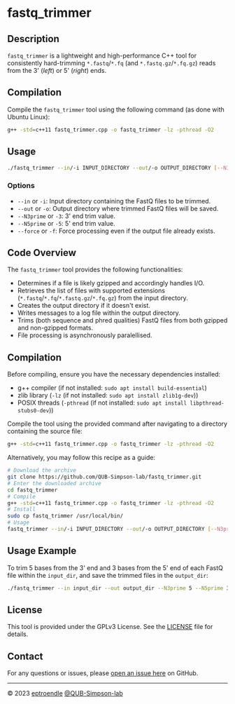 # fastq_trimmer

## Description
`fastq_trimmer` is a lightweight and high-performance C++ tool for consistently hard-trimming `*.fastq`/`*.fq` (and `*.fastq.gz`/`*.fq.gz`) reads from the 3' (_left_) or 5' (_right_) ends.

## Compilation
Compile the `fastq_trimmer` tool using the following command (as done with Ubuntu Linux):

```sh
g++ -std=c++11 fastq_trimmer.cpp -o fastq_trimmer -lz -pthread -O2
```
## Usage
```sh
./fastq_trimmer --in/-i INPUT_DIRECTORY --out/-o OUTPUT_DIRECTORY [--N3prime/-3] 3_PRIME_TRIM_BASES [--N5prime/-5] 5_PRIME_TRIM_BASES
```
### Options
- `--in` or `-i`: Input directory containing the FastQ files to be trimmed.
- `--out` or `-o`: Output directory where trimmed FastQ files will be saved.
- `--N3prime` or `-3`: 3' end trim value.
- `--N5prime` or `-5`: 5' end trim value.
- `--force` or `-f`: Force processing even if the output file already exists.

## Code Overview
The `fastq_trimmer` tool provides the following functionalities:

- Determines if a file is likely gzipped and accordingly handles I/O.
- Retrieves the list of files with supported extensions (`*.fastq`/`*.fq`/`*.fastq.gz`/`*.fq.gz`) from the input directory.
- Creates the output directory if it doesn't exist.
- Writes messages to a log file within the output directory.
- Trims (both sequence and phred qualities) FastQ files from both gzipped and non-gzipped formats.
- File processing is asynchronously paralellised.

## Compilation
Before compiling, ensure you have the necessary dependencies installed:
- g++ compiler (if not installed: `sudo apt install build-essential`)
- zlib library (`-lz` (if not installed: `sudo apt install zlib1g-dev`))
- POSIX threads (`-pthread` (if not installed: `sudo apt install libpthread-stubs0-dev`))

Compile the tool using the provided command after navigating to a directory containing the source file:
```sh
g++ -std=c++11 fastq_trimmer.cpp -o fastq_trimmer -lz -pthread -O2
```
Alternatively, you may follow this recipe as a guide:
```sh
# Download the archive
git clone https://github.com/QUB-Simpson-lab/fastq_trimmer.git
# Enter the downloaded archive
cd fastq_trimmer
# Compile
g++ -std=c++11 fastq_trimmer.cpp -o fastq_trimmer -lz -pthread -O2
# Install
sudo cp fastq_trimmer /usr/local/bin/
# Usage
fastq_trimmer --in/-i INPUT_DIRECTORY --out/-o OUTPUT_DIRECTORY [--N3prime/-3] 3_PRIME_TRIM_BASES [--N5prime/-5] 5_PRIME_TRIM_BASES
```

## Usage Example
To trim 5 bases from the 3' end and 3 bases from the 5' end of each FastQ file within the `input_dir`, and save the trimmed files in the `output_dir`:
```sh
./fastq_trimmer --in input_dir --out output_dir --N3prime 5 --N5prime 3
```
## License
This tool is provided under the GPLv3 License. See the [LICENSE](LICENSE) file for details.

## Contact
For any questions or issues, please [open an issue here](https://github.com/QUB-Simpson-lab/fastq_trimmer/issues/new/choose) on GitHub.

---
© 2023 [eptroendle](https://github.com/eptroendle) [@QUB-Simpson-lab](https://github.com/QUB-Simpson-lab)
